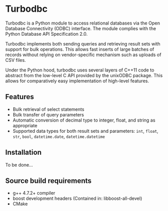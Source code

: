 Turbodbc
========

Turbodbc is a Python module to access relational databases via the Open Database
Connectivity (ODBC) interface. The module complies with the Python Database API
Specification 2.0.

Turbodbc implements both sending queries and retrieving result sets with
support for bulk operations. This allows fast inserts of large batches of
records without relying on vendor-specific mechanism such as uploads of CSV
files.

Under the Python hood, turbodbc uses several layers of C++11 code to abstract
from the low-level C API provided by the unixODBC package. This allows for
comparatively easy implementation of high-level features. 


Features
--------

*   Bulk retrieval of select statements
*   Bulk transfer of query parameters
*   Automatic conversion of decimal type to integer, float, and string as
    appropriate
*   Supported data types for both result sets and parameters:
    `int`, `float`, `str`, `bool`, `datetime.date`, `datetime.datetime`


Installation
------------

To be done...


Source build requirements
-------------------------

* g++ 4.7.2+ compiler
* boost development headers (Contained in: libboost-all-devel)
* CMake